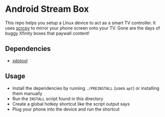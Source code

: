 # Android Stream Box
This repo helps you setup a Linux device to act as a smart TV controller.
It uses [scrcpy](https://github.com/Genymobile/scrcpy) to mirror your phone screen onto your TV.
Gone are the days of buggy Xfinity boxes that paywall content!

## Dependencies
- [xdotool](https://github.com/jordansissel/xdotool)

## Usage
- Install the dependencies by running `./PREINSTALL` (uses `apt`) or installing them manually
- Run the `INSTALL` script found in this directory
- Create a global hotkey shortcut like the script output says
- Plug your phone into the device and run the shortcut
